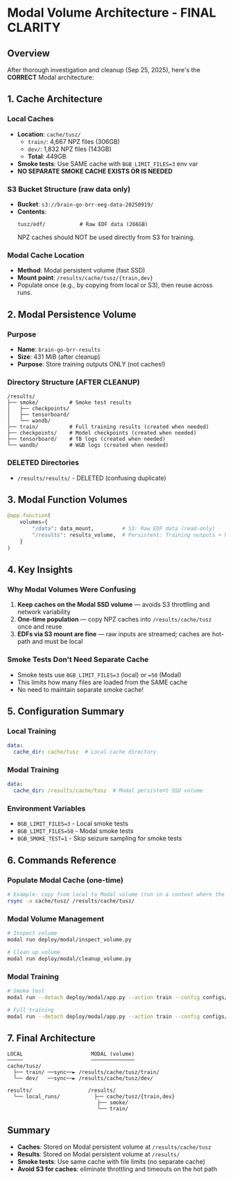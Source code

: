 # Modal Volume Architecture - FINAL CLARITY

## Overview
After thorough investigation and cleanup (Sep 25, 2025), here's the **CORRECT** Modal architecture:

## 1. Cache Architecture

### Local Caches
- **Location**: `cache/tusz/`
  - `train/`: 4,667 NPZ files (306GB)
  - `dev/`: 1,832 NPZ files (143GB)
  - **Total**: 449GB
- **Smoke tests**: Use SAME cache with `BGB_LIMIT_FILES=3` env var
- **NO SEPARATE SMOKE CACHE EXISTS OR IS NEEDED**

### S3 Bucket Structure (raw data only)
- **Bucket**: `s3://brain-go-brr-eeg-data-20250919/`
- **Contents**:
  ```
  tusz/edf/           # Raw EDF data (266GB)
  ```
  NPZ caches should NOT be used directly from S3 for training.

### Modal Cache Location
- **Method**: Modal persistent volume (fast SSD)
- **Mount point**: `/results/cache/tusz/{train,dev}`
- Populate once (e.g., by copying from local or S3), then reuse across runs.

## 2. Modal Persistence Volume

### Purpose
- **Name**: `brain-go-brr-results`
- **Size**: 431 MiB (after cleanup)
- **Purpose**: Store training outputs ONLY (not caches!)

### Directory Structure (AFTER CLEANUP)
```
/results/
├── smoke/          # Smoke test results
│   ├── checkpoints/
│   ├── tensorboard/
│   └── wandb/
├── train/          # Full training results (created when needed)
├── checkpoints/    # Model checkpoints (created when needed)
├── tensorboard/    # TB logs (created when needed)
└── wandb/          # W&B logs (created when needed)
```

### DELETED Directories
- `/results/results/` - DELETED (confusing duplicate)

## 3. Modal Function Volumes

```python
@app.function(
    volumes={
        "/data": data_mount,         # S3: Raw EDF data (read‑only)
        "/results": results_volume,  # Persistent: Training outputs + NPZ caches
    }
)
```

## 4. Key Insights

### Why Modal Volumes Were Confusing
1. **Keep caches on the Modal SSD volume** — avoids S3 throttling and network variability
2. **One-time population** — copy NPZ caches into `/results/cache/tusz` once and reuse
3. **EDFs via S3 mount are fine** — raw inputs are streamed; caches are hot-path and must be local

### Smoke Tests Don't Need Separate Cache
- Smoke tests use `BGB_LIMIT_FILES=3` (local) or `=50` (Modal)
- This limits how many files are loaded from the SAME cache
- No need to maintain separate smoke cache!

## 5. Configuration Summary

### Local Training
```yaml
data:
  cache_dir: cache/tusz  # Local cache directory
```

### Modal Training
```yaml
data:
  cache_dir: /results/cache/tusz  # Modal persistent SSD volume
```

### Environment Variables
- `BGB_LIMIT_FILES=3` - Local smoke tests
- `BGB_LIMIT_FILES=50` - Modal smoke tests
- `BGB_SMOKE_TEST=1` - Skip seizure sampling for smoke tests

## 6. Commands Reference

### Populate Modal Cache (one-time)
```bash
# Example: copy from local to Modal volume (run in a context where the volume is mounted)
rsync -a cache/tusz/ /results/cache/tusz/
```

### Modal Volume Management
```bash
# Inspect volume
modal run deploy/modal/inspect_volume.py

# Clean up volume
modal run deploy/modal/cleanup_volume.py
```

### Modal Training
```bash
# Smoke test
modal run --detach deploy/modal/app.py --action train --config configs/modal/smoke.yaml

# Full training
modal run --detach deploy/modal/app.py --action train --config configs/modal/train.yaml
```

## 7. Final Architecture

```
LOCAL                      MODAL (volume)
─────                      ──────────────
cache/tusz/
  ├── train/ ──sync──► /results/cache/tusz/train/
  └── dev/   ──sync──► /results/cache/tusz/dev/

results/                  /results/
  └── local_runs/           ├── cache/tusz/{train,dev}
                             ├── smoke/
                             └── train/
```

## Summary
- **Caches**: Stored on Modal persistent volume at `/results/cache/tusz`
- **Results**: Stored on Modal persistent volume at `/results/`
- **Smoke tests**: Use same cache with file limits (no separate cache)
 - **Avoid S3 for caches**: eliminate throttling and timeouts on the hot path
